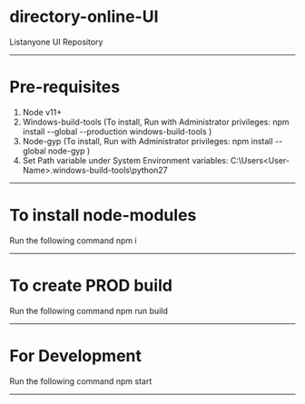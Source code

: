 # directory-online-UI

Listanyone UI Repository

---

# Pre-requisites

1. Node v11+
2. Windows-build-tools (To install, Run with Administrator privileges:
   npm install --global --production windows-build-tools
   )
3. Node-gyp (To install, Run with Administrator privileges:
   npm install --global node-gyp
   )
4. Set Path variable under System Environment variables:
   C:\Users\<User-Name>\.windows-build-tools\python27

---

# To install node-modules

Run the following command
npm i

---

# To create PROD build

Run the following command
npm run build

---

# For Development

Run the following command
npm start

---
